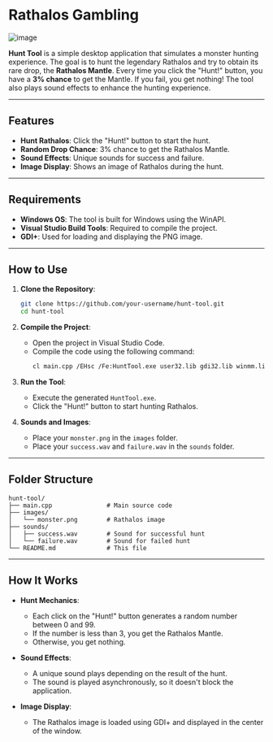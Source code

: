 # Rathalos Gambling

![image](https://github.com/user-attachments/assets/3bd21988-59e8-46bc-943a-58308a45042d)


**Hunt Tool** is a simple desktop application that simulates a monster hunting experience. The goal is to hunt the legendary Rathalos and try to obtain its rare drop, the **Rathalos Mantle**. Every time you click the "Hunt!" button, you have a **3% chance** to get the Mantle. If you fail, you get nothing! The tool also plays sound effects to enhance the hunting experience.

---

## Features

- **Hunt Rathalos**: Click the "Hunt!" button to start the hunt.
- **Random Drop Chance**: 3% chance to get the Rathalos Mantle.
- **Sound Effects**: Unique sounds for success and failure.
- **Image Display**: Shows an image of Rathalos during the hunt.

---

## Requirements

- **Windows OS**: The tool is built for Windows using the WinAPI.
- **Visual Studio Build Tools**: Required to compile the project.
- **GDI+**: Used for loading and displaying the PNG image.

---

## How to Use

1. **Clone the Repository**:
   ```bash
   git clone https://github.com/your-username/hunt-tool.git
   cd hunt-tool
   ```

2. **Compile the Project**:
   - Open the project in Visual Studio Code.
   - Compile the code using the following command:
     ```bash
     cl main.cpp /EHsc /Fe:HuntTool.exe user32.lib gdi32.lib winmm.lib gdiplus.lib
     ```

3. **Run the Tool**:
   - Execute the generated `HuntTool.exe`.
   - Click the "Hunt!" button to start hunting Rathalos.

4. **Sounds and Images**:
   - Place your `monster.png` in the `images` folder.
   - Place your `success.wav` and `failure.wav` in the `sounds` folder.

---

## Folder Structure

```
hunt-tool/
├── main.cpp               # Main source code
├── images/
│   └── monster.png        # Rathalos image
├── sounds/
│   ├── success.wav        # Sound for successful hunt
│   └── failure.wav        # Sound for failed hunt
└── README.md              # This file
```

---

## How It Works

- **Hunt Mechanics**:
  - Each click on the "Hunt!" button generates a random number between 0 and 99.
  - If the number is less than 3, you get the Rathalos Mantle.
  - Otherwise, you get nothing.

- **Sound Effects**:
  - A unique sound plays depending on the result of the hunt.
  - The sound is played asynchronously, so it doesn't block the application.

- **Image Display**:
  - The Rathalos image is loaded using GDI+ and displayed in the center of the window.

